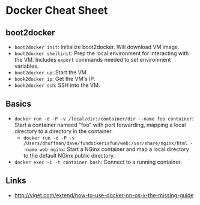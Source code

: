 # Docker Cheat Sheet

## boot2docker
- `boot2docker init`: Initialize boot2docker. Will download VM image.
- `boot2docker shellinit`: Prep the local environment for interacting with the VM. Includes `export` commands needed to set environment variables.
- `boot2docker up`: Start the VM.
- `book2docker ip`: Get the VM's IP.
- `book2docker ssh`: SSH into the VM.

## Basics
- `docker run -d -P -v /local/dir:/container/dir --name foo container`: Start a container nameed "foo" with port forwarding, mapping a local directory to a directory in the container.
    - `docker run -d -P -v /Users/dhuffman/dave/fundockerisfun/web:/usr/share/nginx/html --name web nginx`: Start a NGinx container and map a local directory to the default NGinx public directory.
- `docker exec -i -t container bash`: Connect to a running container.

## Links
- <http://viget.com/extend/how-to-use-docker-on-os-x-the-missing-guide>